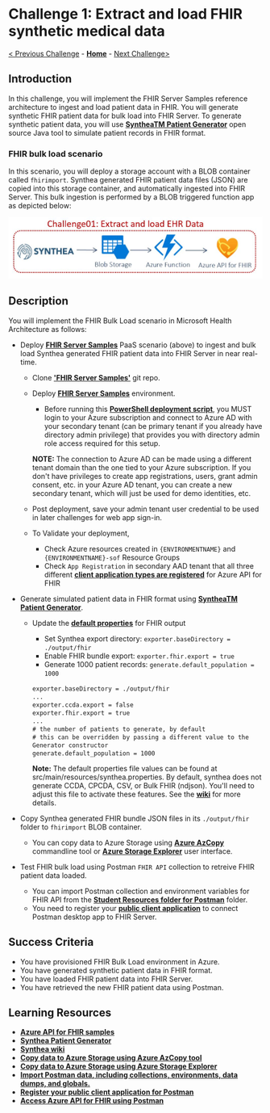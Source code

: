 # Challenge 1: Extract and load FHIR synthetic medical data

[< Previous Challenge](./Challenge00.md) - **[Home](../readme.md)** - [Next Challenge>](./Challenge02.md)

## Introduction

In this challenge, you will implement the FHIR Server Samples reference architecture to ingest and load patient data in FHIR.  You will generate synthetic FHIR patient data for bulk load into FHIR Server.  To generate synthetic patient data, you will use **[SyntheaTM Patient Generator](https://github.com/synthetichealth/synthea#syntheatm-patient-generator)** open source Java tool to simulate patient records in FHIR format.  

### FHIR bulk load scenario
In this scenario, you will deploy a storage account with a BLOB container called `fhirimport`.  Synthea generated FHIR patient data files (JSON) are copied into this storage container, and automatically ingested into FHIR Server.  This bulk ingestion is performed by a BLOB triggered function app as depicted below:

<center><img src="../images/challenge01-architecture.jpg" width="550"></center>

## Description

You will implement the FHIR Bulk Load scenario in Microsoft Health Architecture as follows:
- Deploy **[FHIR Server Samples](https://github.com/microsoft/fhir-server-samples)** PaaS scenario (above) to ingest and bulk load Synthea generated FHIR patient data into FHIR Server in near real-time.
   - Clone **['FHIR Server Samples'](https://github.com/microsoft/fhir-server-samples)** git repo.
   - Deploy **[FHIR Server Samples](https://github.com/microsoft/fhir-server-samples#deployment)** environment.
      - Before running this **[PowerShell deployment script](https://github.com/microsoft/fhir-server-samples/blob/master/deploy/scripts/Create-FhirServerSamplesEnvironment.ps1)**, you MUST login to your Azure subscription and connect to Azure AD with your secondary tenant (can be primary tenant if you already have directory admin privilege) that provides you with directory admin role access required for this setup.

      **NOTE:** The connection to Azure AD can be made using a different tenant domain than the one tied to your Azure subscription. If you don't have privileges to create app registrations, users, grant admin consent, etc. in your Azure AD tenant, you can create a new secondary tenant, which will just be used for demo identities, etc. 

   - Post deployment, save your admin tenant user credential to be used in later challenges for web app sign-in.
         
   - To Validate your deployment, 
      - Check Azure resources created in `{ENVIRONMENTNAME}` and `{ENVIRONMENTNAME}-sof` Resource Groups
      - Check `App Registration` in secondary AAD tenant that all three different **[client application types are registered](https://docs.microsoft.com/en-us/azure/healthcare-apis/fhir-app-registration#application-registrations)** for Azure API for FHIR
- Generate simulated patient data in FHIR format using **[SyntheaTM Patient Generator](https://github.com/synthetichealth/synthea#syntheatm-patient-generator)**.

   - Update the **[default properties](https://github.com/synthetichealth/synthea#changing-the-default-properties)** for FHIR output
      - Set Synthea export directory: 
      `exporter.baseDirectory = ./output/fhir`
      - Enable FHIR bundle export: 
      `exporter.fhir.export = true`
      - Generate 1000 patient records: 
      `generate.default_population = 1000`
        
      ```properties
      exporter.baseDirectory = ./output/fhir
      ...
      exporter.ccda.export = false
      exporter.fhir.export = true
      ...
      # the number of patients to generate, by default
      # this can be overridden by passing a different value to the Generator constructor
      generate.default_population = 1000
      ```

      **Note:** The default properties file values can be found at src/main/resources/synthea.properties. By default, synthea does not generate CCDA, CPCDA, CSV, or Bulk FHIR (ndjson). You'll need to adjust this file to activate these features. See the **[wiki](https://github.com/synthetichealth/synthea/wiki)** for more details.

- Copy Synthea generated FHIR bundle JSON files in its `./output/fhir` folder to `fhirimport` BLOB container.
   - You can copy data to Azure Storage using **[Azure AzCopy](https://docs.microsoft.com/en-us/azure/storage/common/storage-use-azcopy-v10)** commandline tool or **[Azure Storage Explorer](https://docs.microsoft.com/en-us/azure/storage/blobs/storage-quickstart-blobs-storage-explorer#upload-blobs-to-the-container)** user interface.
- Test FHIR bulk load using Postman `FHIR API` collection to retreive FHIR patient data loaded.
   - You can import Postman collection and environment variables for FHIR API from the **[Student Resources folder for Postman](./Resources/Postman)** folder.
   - You need to register your **[public client application](https://docs.microsoft.com/en-us/azure/healthcare-apis/tutorial-web-app-public-app-reg)**  to connect Postman desktop app to FHIR Server.

## Success Criteria

   - You have provisioned FHIR Bulk Load environment in Azure.
   - You have generated synthetic patient data in FHIR format.
   - You have loaded FHIR patient data into FHIR Server.
   - You have retrieved the new FHIR patient data using Postman.

## Learning Resources

- **[Azure API for FHIR samples](https://github.com/microsoft/fhir-server-samples)**
- **[Synthea Patient Generator](https://github.com/synthetichealth/synthea#syntheatm-patient-generator)**
- **[Synthea wiki](https://github.com/synthetichealth/synthea/wiki)**
- **[Copy data to Azure Storage using Azure AzCopy tool](https://docs.microsoft.com/en-us/azure/storage/common/storage-use-azcopy-v10)**
- **[Copy data to Azure Storage using Azure Storage Explorer](https://docs.microsoft.com/en-us/azure/storage/blobs/storage-quickstart-blobs-storage-explorer#upload-blobs-to-the-container)** 
- **[Import Postman data, including collections, environments, data dumps, and globals.](https://learning.postman.com/docs/getting-started/importing-and-exporting-data/)**
- **[Register your public client application for Postman](https://docs.microsoft.com/en-us/azure/healthcare-apis/tutorial-web-app-public-app-reg)** 
- **[Access Azure API for FHIR using Postman](https://docs.microsoft.com/en-us/azure/healthcare-apis/access-fhir-postman-tutorial)**
